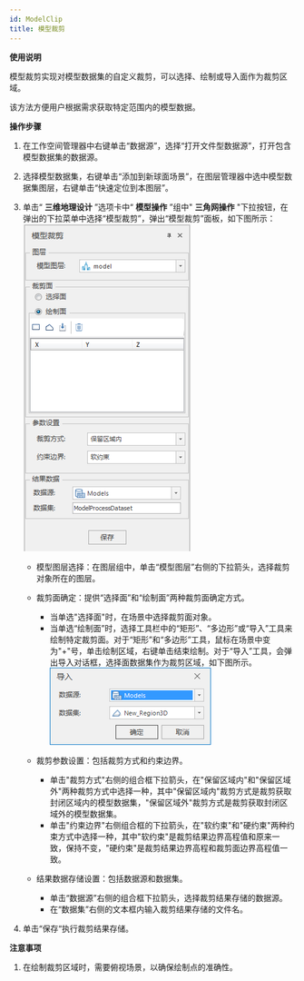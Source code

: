 ```yaml
---
id: ModelClip
title: 模型裁剪
---
```

**使用说明**

模型裁剪实现对模型数据集的自定义裁剪，可以选择、绘制或导入面作为裁剪区域。

该方法方便用户根据需求获取特定范围内的模型数据。

**操作步骤**

  1. 在工作空间管理器中右键单击“数据源”，选择“打开文件型数据源”，打开包含模型数据集的数据源。
  2. 选择模型数据集，右键单击“添加到新球面场景”，在图层管理器中选中模型数据集图层，右键单击“快速定位到本图层”。
  3. 单击“ **三维地理设计** ”选项卡中“ **模型操作** ”组中" **三角网操作** "下拉按钮，在弹出的下拉菜单中选择“模型裁剪”，弹出“模型裁剪”面板，如下图所示：  
    ![图：“模型裁剪”面板 ](img/ModelClipDialog.png)    
       * 模型图层选择：在图层组中，单击“模型图层”右侧的下拉箭头，选择裁剪对象所在的图层。
       * 裁剪面确定：提供“选择面”和“绘制面”两种裁剪面确定方式。 
         * 当单选"选择面"时，在场景中选择裁剪面对象。
         * 当单选“绘制面”时，选择工具栏中的“矩形”、“多边形”或“导入”工具来绘制特定裁剪面。对于“矩形”和“多边形”工具，鼠标在场景中变为"+"号，单击绘制区域，右键单击结束绘制。对于“导入”工具，会弹出导入对话框，选择面数据集作为裁剪区域，如下图所示。  
![图：“导入”对话框 ](img/ModelClip_ExportDialog.png)  

       * 裁剪参数设置：包括裁剪方式和约束边界。 
          - 单击"裁剪方式"右侧的组合框下拉箭头，在"保留区域内"和"保留区域外"两种裁剪方式中选择一种，其中"保留区域内"裁剪方式是裁剪获取封闭区域内的模型数据集，"保留区域外"裁剪方式是裁剪获取封闭区域外的模型数据集。
          - 单击"约束边界"右侧组合框的下拉箭头，在"软约束"和"硬约束"两种约束方式中选择一种，其中"软约束"是裁剪结果边界高程值和原来一致，保持不变，"硬约束"是裁剪结果边界高程和裁剪面边界高程值一致。

       * 结果数据存储设置：包括数据源和数据集。 
          - 单击“数据源”右侧的组合框下拉箭头，选择裁剪结果存储的数据源。
          - 在“数据集”右侧的文本框内输入裁剪结果存储的文件名。

  4. 单击“保存“执行裁剪结果存储。

**注意事项**

  1. 在绘制裁剪区域时，需要俯视场景，以确保绘制点的准确性。
